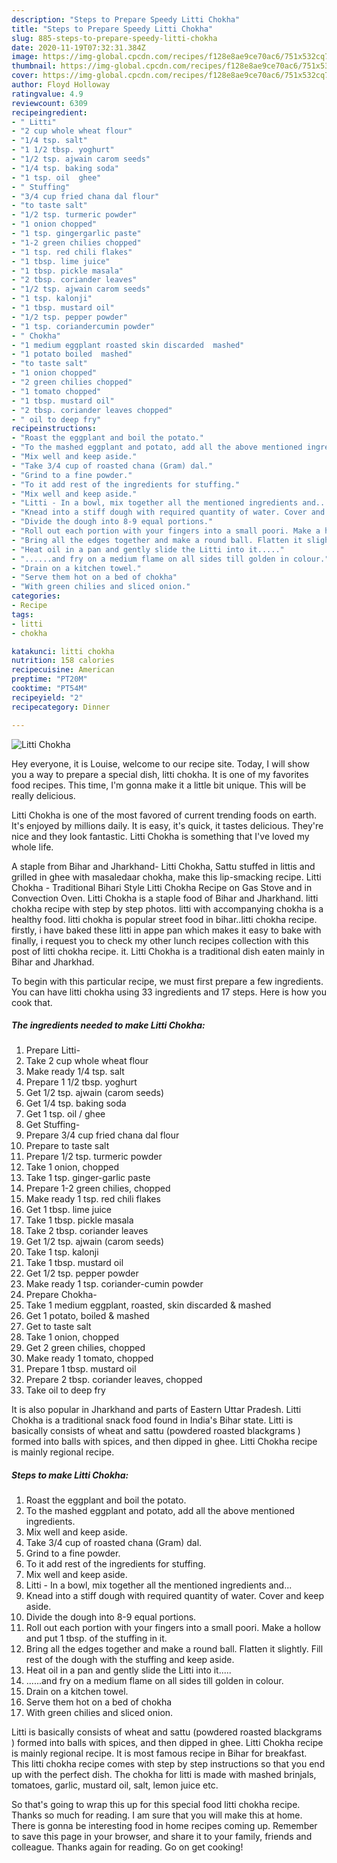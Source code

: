 ```yaml
---
description: "Steps to Prepare Speedy Litti Chokha"
title: "Steps to Prepare Speedy Litti Chokha"
slug: 885-steps-to-prepare-speedy-litti-chokha
date: 2020-11-19T07:32:31.384Z
image: https://img-global.cpcdn.com/recipes/f128e8ae9ce70ac6/751x532cq70/litti-chokha-recipe-main-photo.jpg
thumbnail: https://img-global.cpcdn.com/recipes/f128e8ae9ce70ac6/751x532cq70/litti-chokha-recipe-main-photo.jpg
cover: https://img-global.cpcdn.com/recipes/f128e8ae9ce70ac6/751x532cq70/litti-chokha-recipe-main-photo.jpg
author: Floyd Holloway
ratingvalue: 4.9
reviewcount: 6309
recipeingredient:
- " Litti"
- "2 cup whole wheat flour"
- "1/4 tsp. salt"
- "1 1/2 tbsp. yoghurt"
- "1/2 tsp. ajwain carom seeds"
- "1/4 tsp. baking soda"
- "1 tsp. oil  ghee"
- " Stuffing"
- "3/4 cup fried chana dal flour"
- "to taste salt"
- "1/2 tsp. turmeric powder"
- "1 onion chopped"
- "1 tsp. gingergarlic paste"
- "1-2 green chilies chopped"
- "1 tsp. red chili flakes"
- "1 tbsp. lime juice"
- "1 tbsp. pickle masala"
- "2 tbsp. coriander leaves"
- "1/2 tsp. ajwain carom seeds"
- "1 tsp. kalonji"
- "1 tbsp. mustard oil"
- "1/2 tsp. pepper powder"
- "1 tsp. coriandercumin powder"
- " Chokha"
- "1 medium eggplant roasted skin discarded  mashed"
- "1 potato boiled  mashed"
- "to taste salt"
- "1 onion chopped"
- "2 green chilies chopped"
- "1 tomato chopped"
- "1 tbsp. mustard oil"
- "2 tbsp. coriander leaves chopped"
- " oil to deep fry"
recipeinstructions:
- "Roast the eggplant and boil the potato."
- "To the mashed eggplant and potato, add all the above mentioned ingredients."
- "Mix well and keep aside."
- "Take 3/4 cup of roasted chana (Gram) dal."
- "Grind to a fine powder."
- "To it add rest of the ingredients for stuffing."
- "Mix well and keep aside."
- "Litti - In a bowl, mix together all the mentioned ingredients and..."
- "Knead into a stiff dough with required quantity of water. Cover and keep aside."
- "Divide the dough into 8-9 equal portions."
- "Roll out each portion with your fingers into a small poori. Make a hollow and put 1 tbsp. of the stuffing in it."
- "Bring all the edges together and make a round ball. Flatten it slightly. Fill rest of the dough with the stuffing and keep aside."
- "Heat oil in a pan and gently slide the Litti into it....."
- "......and fry on a medium flame on all sides till golden in colour."
- "Drain on a kitchen towel."
- "Serve them hot on a bed of chokha"
- "With green chilies and sliced onion."
categories:
- Recipe
tags:
- litti
- chokha

katakunci: litti chokha 
nutrition: 158 calories
recipecuisine: American
preptime: "PT20M"
cooktime: "PT54M"
recipeyield: "2"
recipecategory: Dinner

---
```



![Litti Chokha](https://img-global.cpcdn.com/recipes/f128e8ae9ce70ac6/751x532cq70/litti-chokha-recipe-main-photo.jpg)

Hey everyone, it is Louise, welcome to our recipe site. Today, I will show you a way to prepare a special dish, litti chokha. It is one of my favorites food recipes. This time, I'm gonna make it a little bit unique. This will be really delicious.

Litti Chokha is one of the most favored of current trending foods on earth. It's enjoyed by millions daily. It is easy, it's quick, it tastes delicious. They're nice and they look fantastic. Litti Chokha is something that I've loved my whole life.

A staple from Bihar and Jharkhand- Litti Chokha, Sattu stuffed in littis and grilled in ghee with masaledaar chokha, make this lip-smacking recipe. Litti Chokha - Traditional Bihari Style Litti Chokha Recipe on Gas Stove and in Convection Oven. Litti Chokha is a staple food of Bihar and Jharkhand. litti chokha recipe with step by step photos. litti with accompanying chokha is a healthy food. litti chokha is popular street food in bihar..litti chokha recipe. firstly, i have baked these litti in appe pan which makes it easy to bake with finally, i request you to check my other lunch recipes collection with this post of litti chokha recipe. it. Litti Chokha is a traditional dish eaten mainly in Bihar and Jharkhad.


To begin with this particular recipe, we must first prepare a few ingredients. You can have litti chokha using 33 ingredients and 17 steps. Here is how you cook that.

<!--inarticleads1-->

##### The ingredients needed to make Litti Chokha:

1. Prepare  Litti-
1. Take 2 cup whole wheat flour
1. Make ready 1/4 tsp. salt
1. Prepare 1 1/2 tbsp. yoghurt
1. Get 1/2 tsp. ajwain (carom seeds)
1. Get 1/4 tsp. baking soda
1. Get 1 tsp. oil / ghee
1. Get  Stuffing-
1. Prepare 3/4 cup fried chana dal flour
1. Prepare to taste salt
1. Prepare 1/2 tsp. turmeric powder
1. Take 1 onion, chopped
1. Take 1 tsp. ginger-garlic paste
1. Prepare 1-2 green chilies, chopped
1. Make ready 1 tsp. red chili flakes
1. Get 1 tbsp. lime juice
1. Take 1 tbsp. pickle masala
1. Take 2 tbsp. coriander leaves
1. Get 1/2 tsp. ajwain (carom seeds)
1. Take 1 tsp. kalonji
1. Take 1 tbsp. mustard oil
1. Get 1/2 tsp. pepper powder
1. Make ready 1 tsp. coriander-cumin powder
1. Prepare  Chokha-
1. Take 1 medium eggplant, roasted, skin discarded &amp; mashed
1. Get 1 potato, boiled &amp; mashed
1. Get to taste salt
1. Take 1 onion, chopped
1. Get 2 green chilies, chopped
1. Make ready 1 tomato, chopped
1. Prepare 1 tbsp. mustard oil
1. Prepare 2 tbsp. coriander leaves, chopped
1. Take  oil to deep fry


It is also popular in Jharkhand and parts of Eastern Uttar Pradesh. Litti Chokha is a traditional snack food found in India&#39;s Bihar state. Litti is basically consists of wheat and sattu (powdered roasted blackgrams ) formed into balls with spices, and then dipped in ghee. Litti Chokha recipe is mainly regional recipe. 

<!--inarticleads2-->

##### Steps to make Litti Chokha:

1. Roast the eggplant and boil the potato.
1. To the mashed eggplant and potato, add all the above mentioned ingredients.
1. Mix well and keep aside.
1. Take 3/4 cup of roasted chana (Gram) dal.
1. Grind to a fine powder.
1. To it add rest of the ingredients for stuffing.
1. Mix well and keep aside.
1. Litti - In a bowl, mix together all the mentioned ingredients and...
1. Knead into a stiff dough with required quantity of water. Cover and keep aside.
1. Divide the dough into 8-9 equal portions.
1. Roll out each portion with your fingers into a small poori. Make a hollow and put 1 tbsp. of the stuffing in it.
1. Bring all the edges together and make a round ball. Flatten it slightly. Fill rest of the dough with the stuffing and keep aside.
1. Heat oil in a pan and gently slide the Litti into it.....
1. ......and fry on a medium flame on all sides till golden in colour.
1. Drain on a kitchen towel.
1. Serve them hot on a bed of chokha
1. With green chilies and sliced onion.


Litti is basically consists of wheat and sattu (powdered roasted blackgrams ) formed into balls with spices, and then dipped in ghee. Litti Chokha recipe is mainly regional recipe. It is most famous recipe in Bihar for breakfast. This litti chokha recipe comes with step by step instructions so that you end up with the perfect dish. The chokha for litti is made with mashed brinjals, tomatoes, garlic, mustard oil, salt, lemon juice etc. 

So that's going to wrap this up for this special food litti chokha recipe. Thanks so much for reading. I am sure that you will make this at home. There is gonna be interesting food in home recipes coming up. Remember to save this page in your browser, and share it to your family, friends and colleague. Thanks again for reading. Go on get cooking!
